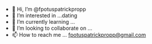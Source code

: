- 👋 Hi, I’m @fpotuspatrickpropp
- 👀 I’m interested in ...dating
- 🌱 I’m currently learning ...
- 💞️ I’m looking to collaborate on ...
- 📫 How to reach me ... fpotuspatrickpropp@gmail.com

<!---
fpotuspatrickpropp/fpotuspatrickpropp is a ✨ special ✨ repository because its `README.md` (this file) appears on your GitHub profile.
You can click the Preview link to take a look at your changes.
--->
